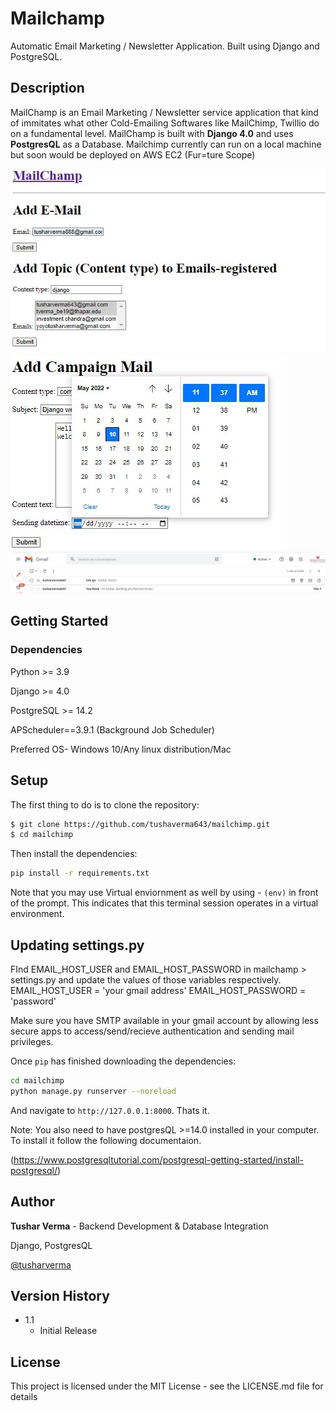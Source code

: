 # Mailchamp
Automatic Email Marketing / Newsletter Application. Built using Django and PostgreSQL.

## Description
MailChamp is an Email Marketing / Newsletter service application that kind of immitates what other Cold-Emailing Softwares like MailChimp, Twillio do on a fundamental level.
MailChamp is built with **Django 4.0** and uses **PostgresQL** as a Database.
Mailchimp currently can run on a local machine but soon would be deployed on AWS EC2 (Fur=ture Scope)

![MailChamp Preview 1](Assets/mailchamp1.jpg)
![MailChamp Preview 2](Assets/mailchamp2.jpg)
![MailChamp Preview 3](Assets/recievedmails.jpg)

## Getting Started
### Dependencies
Python >= 3.9

Django >= 4.0

PostgreSQL >= 14.2

APScheduler==3.9.1 (Background Job Scheduler)

Preferred OS- Windows 10/Any linux distribution/Mac

## Setup

The first thing to do is to clone the repository:

```sh
$ git clone https://github.com/tushaverma643/mailchimp.git
$ cd mailchimp
```
Then install the dependencies:

```sh
pip install -r requirements.txt
```
Note that you may use Virtual enviornment as well by using -  `(env)` in front of the prompt. This indicates that this terminal
session operates in a virtual environment.

## Updating settings.py

FInd EMAIL_HOST_USER and  EMAIL_HOST_PASSWORD in mailchamp > settings.py and update the values of those variables respectively.
EMAIL_HOST_USER = 'your gmail address'
EMAIL_HOST_PASSWORD = 'password'

Make sure you have SMTP available in your gmail account by allowing less secure apps to access/send/recieve authentication and sending mail privileges.


Once `pip` has finished downloading the dependencies:
```sh
cd mailchimp
python manage.py runserver --noreload
```
And navigate to `http://127.0.0.1:8000`.
Thats it.

Note: You also need to have postgresQL >=14.0  installed in your computer. To install it follow the following documentaion.

(https://www.postgresqltutorial.com/postgresql-getting-started/install-postgresql/)

## Author
**Tushar Verma**  - Backend Development & Database Integration

Django, PostgresQL

[@tusharverma](https://www.linkedin.com/in/tusharverma643/)

## Version History
* 1.1
    * Initial Release
 

## License

This project is licensed under the MIT License - see the LICENSE.md file for details

